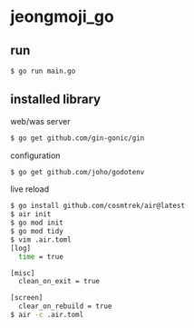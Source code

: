 # jeongmoji_go

## run
```bash
$ go run main.go
```
## installed library
web/was server
```bash
$ go get github.com/gin-gonic/gin
```
configuration
```bash
$ go get github.com/joho/godotenv
```
live reload
```bash
$ go install github.com/cosmtrek/air@latest
$ air init
$ go mod init
$ go mod tidy
$ vim .air.toml
[log]
  time = true

[misc]
  clean_on_exit = true

[screen]
  clear_on_rebuild = true
$ air -c .air.toml
```